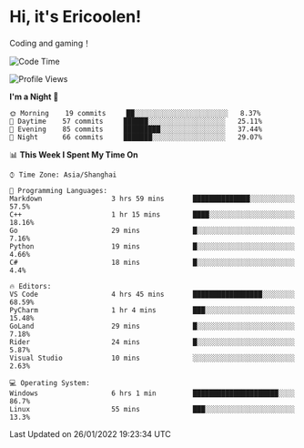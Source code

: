 # Hi, it's Ericoolen!
Coding and gaming！

<!--START_SECTION:waka-->
![Code Time](http://img.shields.io/badge/Code%20Time-157%20hrs%2051%20mins-blue)

![Profile Views](http://img.shields.io/badge/Profile%20Views-0-blue)

**I'm a Night 🦉** 

```text
🌞 Morning    19 commits     ██░░░░░░░░░░░░░░░░░░░░░░░   8.37% 
🌆 Daytime    57 commits     ██████░░░░░░░░░░░░░░░░░░░   25.11% 
🌃 Evening    85 commits     █████████░░░░░░░░░░░░░░░░   37.44% 
🌙 Night      66 commits     ███████░░░░░░░░░░░░░░░░░░   29.07%

```


📊 **This Week I Spent My Time On** 

```text
⌚︎ Time Zone: Asia/Shanghai

💬 Programming Languages: 
Markdown                 3 hrs 59 mins       ██████████████░░░░░░░░░░░   57.5% 
C++                      1 hr 15 mins        ████░░░░░░░░░░░░░░░░░░░░░   18.16% 
Go                       29 mins             █░░░░░░░░░░░░░░░░░░░░░░░░   7.16% 
Python                   19 mins             █░░░░░░░░░░░░░░░░░░░░░░░░   4.66% 
C#                       18 mins             █░░░░░░░░░░░░░░░░░░░░░░░░   4.4%

🔥 Editors: 
VS Code                  4 hrs 45 mins       █████████████████░░░░░░░░   68.59% 
PyCharm                  1 hr 4 mins         ███░░░░░░░░░░░░░░░░░░░░░░   15.48% 
GoLand                   29 mins             █░░░░░░░░░░░░░░░░░░░░░░░░   7.18% 
Rider                    24 mins             █░░░░░░░░░░░░░░░░░░░░░░░░   5.87% 
Visual Studio            10 mins             ░░░░░░░░░░░░░░░░░░░░░░░░░   2.63%

💻 Operating System: 
Windows                  6 hrs 1 min         █████████████████████░░░░   86.7% 
Linux                    55 mins             ███░░░░░░░░░░░░░░░░░░░░░░   13.3%

```


 Last Updated on 26/01/2022 19:23:34 UTC
<!--END_SECTION:waka-->

